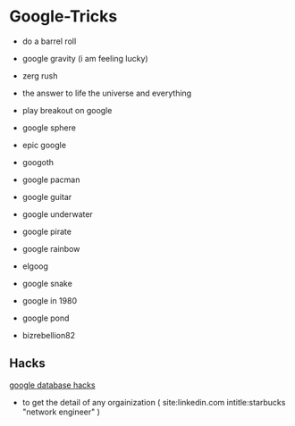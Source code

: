 # Google-Tricks

- do a barrel roll

- google gravity (i am feeling lucky)

- zerg rush

- the answer to life the universe and everything

- play breakout on google

- google sphere

- epic google

- googoth

- google pacman

- google guitar

- google underwater

- google pirate

- google rainbow

- elgoog

- google snake

- google in 1980

- google pond

- bizrebellion82

## Hacks

[google database hacks](https://www.exploit-db.com/google-hacking-database)

- to get the detail of any orgainization ( site:linkedin.com intitle:starbucks "network engineer" ) 
